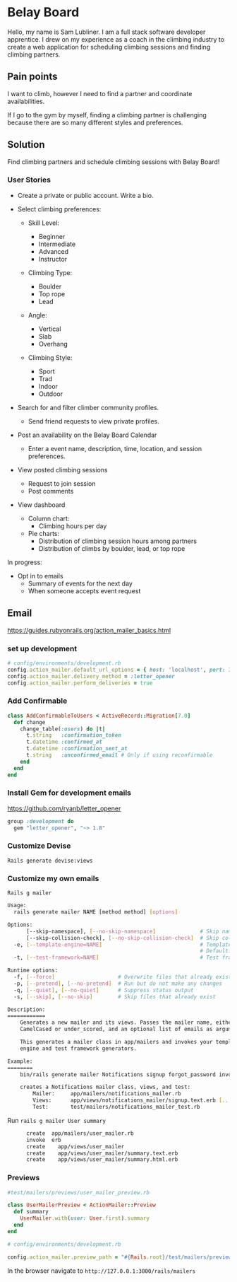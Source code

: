 # Belay Board
Hello, my name is Sam Lubliner. I am a full stack software developer apprentice. I drew on my experience as a coach in the climbing industry to create a web application for scheduling climbing sessions and finding climbing partners.

## Pain points 
I want to climb, however I need to find a partner and coordinate availabilities.

If I go to the gym by myself, finding a climbing partner is challenging because there are so many different styles and preferences.

## Solution 
Find climbing partners and schedule climbing sessions with Belay Board!

### User Stories 
- Create a private or public account. Write a bio.
- Select climbing preferences:
  - Skill Level: 
    - Beginner
    - Intermediate
    - Advanced
    - Instructor

  - Climbing Type:
    - Boulder
    - Top rope
    - Lead

  - Angle:
    - Vertical
    - Slab
    - Overhang

  - Climbing Style:
    - Sport
    - Trad
    - Indoor
    - Outdoor

- Search for and filter climber community profiles.
  - Send friend requests to view private profiles.

- Post an availability on the Belay Board Calendar
  - Enter a event name, description, time, location, and session preferences.

- View posted climbing sessions
  - Request to join session
  - Post comments

- View dashboard
  - Column chart:
    - Climbing hours per day
  - Pie charts:
    - Distribution of climbing session hours among partners
    - Distribution of climbs by boulder, lead, or top rope

In progress:

- Opt in to emails
  - Summary of events for the next day
  - When someone accepts event request



## Email
https://guides.rubyonrails.org/action_mailer_basics.html

### set up development
  ```rb
  # config/environments/development.rb
  config.action_mailer.default_url_options = { host: 'localhost', port: 3000 }
  config.action_mailer.delivery_method = :letter_opener
  config.action_mailer.perform_deliveries = true
```


### Add Confirmable
```rb
class AddConfirmableToUsers < ActiveRecord::Migration[7.0]
  def change
    change_table(:users) do |t|
      t.string   :confirmation_token
      t.datetime :confirmed_at
      t.datetime :confirmation_sent_at
      t.string   :unconfirmed_email # Only if using reconfirmable
    end
  end
end
```

### Install Gem for development emails
https://github.com/ryanb/letter_opener
```rb
group :development do
  gem "letter_opener", "~> 1.8"
```

### Customize Devise
`Rails generate devise:views`

### Customize my own emails 
`Rails g mailer`

```bash
Usage:
  rails generate mailer NAME [method method] [options]

Options:
      [--skip-namespace], [--no-skip-namespace]              # Skip namespace (affects only isolated engines)
      [--skip-collision-check], [--no-skip-collision-check]  # Skip collision check
  -e, [--template-engine=NAME]                               # Template engine to be invoked
                                                             # Default: erb
  -t, [--test-framework=NAME]                                # Test framework to be invoked

Runtime options:
  -f, [--force]                    # Overwrite files that already exist
  -p, [--pretend], [--no-pretend]  # Run but do not make any changes
  -q, [--quiet], [--no-quiet]      # Suppress status output
  -s, [--skip], [--no-skip]        # Skip files that already exist

Description:
============
    Generates a new mailer and its views. Passes the mailer name, either
    CamelCased or under_scored, and an optional list of emails as arguments.

    This generates a mailer class in app/mailers and invokes your template
    engine and test framework generators.

Example:
========
    bin/rails generate mailer Notifications signup forgot_password invoice

    creates a Notifications mailer class, views, and test:
        Mailer:     app/mailers/notifications_mailer.rb
        Views:      app/views/notifications_mailer/signup.text.erb [...]
        Test:       test/mailers/notifications_mailer_test.rb 
```

Run 
`rails g mailer User summary`

```bash
      create  app/mailers/user_mailer.rb
      invoke  erb
      create    app/views/user_mailer
      create    app/views/user_mailer/summary.text.erb
      create    app/views/user_mailer/summary.html.erb
```

### Previews 
```rb
#test/mailers/previews/user_mailer_preview.rb

class UserMailerPreview < ActionMailer::Preview
  def summary
    UserMailer.with(user: User.first).summary
  end
end
```

```rb
# config/environments/development.rb

config.action_mailer.preview_path = "#{Rails.root}/test/mailers/previews"
```

In the browser navigate to `http://127.0.0.1:3000/rails/mailers`

